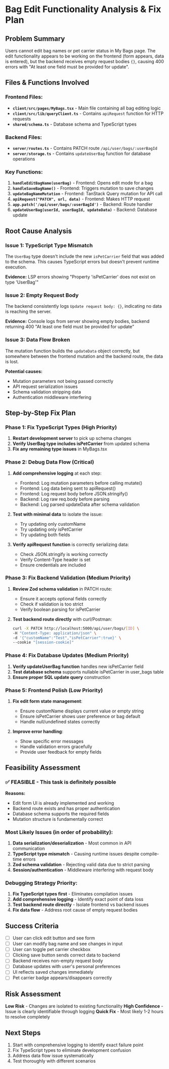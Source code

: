 # Bag Edit Functionality Analysis & Fix Plan

## Problem Summary
Users cannot edit bag names or pet carrier status in My Bags page. The edit functionality appears to be working on the frontend (form appears, data is entered), but the backend receives empty request bodies `{}`, causing 400 errors with "At least one field must be provided for update".

## Files & Functions Involved

### Frontend Files:
- **`client/src/pages/MyBags.tsx`** - Main file containing all bag editing logic
- **`client/src/lib/queryClient.ts`** - Contains `apiRequest` function for HTTP requests
- **`shared/schema.ts`** - Database schema and TypeScript types

### Backend Files:
- **`server/routes.ts`** - Contains PATCH route `/api/user/bags/:userBagId`
- **`server/storage.ts`** - Contains `updateUserBag` function for database operations

### Key Functions:
1. **`handleEditBagName(userBag)`** - Frontend: Opens edit mode for a bag
2. **`handleSaveBagName()`** - Frontend: Triggers mutation to save changes
3. **`updateBagNameMutation`** - Frontend: TanStack Query mutation for API call
4. **`apiRequest("PATCH", url, data)`** - Frontend: Makes HTTP request
5. **`app.patch('/api/user/bags/:userBagId')`** - Backend: Route handler
6. **`updateUserBag(userId, userBagId, updateData)`** - Backend: Database update

## Root Cause Analysis

### Issue 1: TypeScript Type Mismatch
The `UserBag` type doesn't include the new `isPetCarrier` field that was added to the schema. This causes TypeScript errors but doesn't prevent runtime execution.

**Evidence:** LSP errors showing "Property 'isPetCarrier' does not exist on type 'UserBag'"

### Issue 2: Empty Request Body
The backend consistently logs `Update request body: {}`, indicating no data is reaching the server.

**Evidence:** Console logs from server showing empty bodies, backend returning 400 "At least one field must be provided for update"

### Issue 3: Data Flow Broken
The mutation function builds the `updateData` object correctly, but somewhere between the frontend mutation and the backend route, the data is lost.

**Potential causes:**
- Mutation parameters not being passed correctly
- API request serialization issues
- Schema validation stripping data
- Authentication middleware interfering

## Step-by-Step Fix Plan

### Phase 1: Fix TypeScript Types (High Priority)
1. **Restart development server** to pick up schema changes
2. **Verify UserBag type includes isPetCarrier** from updated schema
3. **Fix any remaining type issues** in MyBags.tsx

### Phase 2: Debug Data Flow (Critical)
1. **Add comprehensive logging** at each step:
   - Frontend: Log mutation parameters before calling mutate()
   - Frontend: Log data being sent to apiRequest()
   - Frontend: Log request body before JSON.stringify()
   - Backend: Log raw req.body before parsing
   - Backend: Log parsed updateData after schema validation

2. **Test with minimal data** to isolate the issue:
   - Try updating only customName
   - Try updating only isPetCarrier
   - Try updating both fields

3. **Verify apiRequest function** is correctly serializing data:
   - Check JSON.stringify is working correctly
   - Verify Content-Type header is set
   - Ensure credentials are included

### Phase 3: Fix Backend Validation (Medium Priority)
1. **Review Zod schema validation** in PATCH route:
   - Ensure it accepts optional fields correctly
   - Check if validation is too strict
   - Verify boolean parsing for isPetCarrier

2. **Test backend route directly** with curl/Postman:
   ```bash
   curl -X PATCH http://localhost:5000/api/user/bags/[ID] \
   -H "Content-Type: application/json" \
   -d '{"customName":"Test","isPetCarrier":true}' \
   --cookie "[session-cookie]"
   ```

### Phase 4: Fix Database Updates (Medium Priority)
1. **Verify updateUserBag function** handles new isPetCarrier field
2. **Test database schema** supports nullable isPetCarrier in user_bags table
3. **Ensure proper SQL update query** construction

### Phase 5: Frontend Polish (Low Priority)
1. **Fix edit form state management**:
   - Ensure customName displays current value or empty string
   - Ensure isPetCarrier shows user preference or bag default
   - Handle null/undefined states correctly

2. **Improve error handling**:
   - Show specific error messages
   - Handle validation errors gracefully
   - Provide user feedback for empty fields

## Feasibility Assessment

### ✅ **FEASIBLE** - This task is definitely possible
**Reasons:**
- Edit form UI is already implemented and working
- Backend route exists and has proper authentication
- Database schema supports the required fields
- Mutation structure is fundamentally correct

### Most Likely Issues (in order of probability):
1. **Data serialization/deserialization** - Most common in API communication
2. **TypeScript type mismatch** - Causing runtime issues despite compile-time errors
3. **Zod schema validation** - Rejecting valid data due to strict parsing
4. **Session/authentication** - Middleware interfering with request body

### Debugging Strategy Priority:
1. **Fix TypeScript types first** - Eliminates compilation issues
2. **Add comprehensive logging** - Identify exact point of data loss
3. **Test backend route directly** - Isolate frontend vs backend issues
4. **Fix data flow** - Address root cause of empty request bodies

## Success Criteria
- [ ] User can click edit button and see form
- [ ] User can modify bag name and see changes in input
- [ ] User can toggle pet carrier checkbox
- [ ] Clicking save button sends correct data to backend
- [ ] Backend receives non-empty request body
- [ ] Database updates with user's personal preferences
- [ ] UI reflects saved changes immediately
- [ ] Pet carrier badge appears/disappears correctly

## Risk Assessment
**Low Risk** - Changes are isolated to existing functionality
**High Confidence** - Issue is clearly identifiable through logging
**Quick Fix** - Most likely 1-2 hours to resolve completely

## Next Steps
1. Start with comprehensive logging to identify exact failure point
2. Fix TypeScript types to eliminate development confusion
3. Address data flow issue systematically
4. Test thoroughly with different scenarios